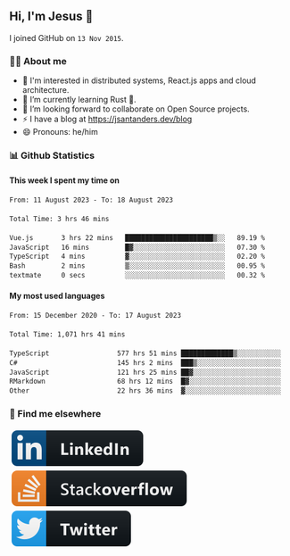 ## Hi, I'm Jesus 👋

I joined GitHub on `13 Nov 2015`.

<!-- Talking about you -->

### 👨‍💻 About me

- 👦 I'm interested in distributed systems, React.js apps and cloud architecture.
- 🌱 I’m currently learning Rust 🦀.
- 👯 I’m looking forward to collaborate on Open Source projects.
- ⚡️ I have a blog at <https://jsantanders.dev/blog>
- 😄 Pronouns: he/him

### 📊 Github Statistics

#### This week I spent my time on

<!--START_SECTION:weekly-->

```txt
From: 11 August 2023 - To: 18 August 2023

Total Time: 3 hrs 46 mins

Vue.js       3 hrs 22 mins   ██████████████████████▒░░   89.19 %
JavaScript   16 mins         █▓░░░░░░░░░░░░░░░░░░░░░░░   07.30 %
TypeScript   4 mins          ▓░░░░░░░░░░░░░░░░░░░░░░░░   02.20 %
Bash         2 mins          ▒░░░░░░░░░░░░░░░░░░░░░░░░   00.95 %
textmate     0 secs          ░░░░░░░░░░░░░░░░░░░░░░░░░   00.32 %
```

<!--END_SECTION:weekly-->

#### My most used languages

<!--START_SECTION:alltime-->

```txt
From: 15 December 2020 - To: 17 August 2023

Total Time: 1,071 hrs 41 mins

TypeScript                 577 hrs 51 mins █████████████▒░░░░░░░░░░░   53.92 %
C#                         145 hrs 2 mins  ███▒░░░░░░░░░░░░░░░░░░░░░   13.53 %
JavaScript                 121 hrs 25 mins ██▓░░░░░░░░░░░░░░░░░░░░░░   11.33 %
RMarkdown                  68 hrs 12 mins  █▓░░░░░░░░░░░░░░░░░░░░░░░   06.36 %
Other                      22 hrs 36 mins  ▓░░░░░░░░░░░░░░░░░░░░░░░░   02.11 %
```

<!--END_SECTION:alltime-->

### 📢 Find me elsewhere

<p>
  <a target="_blank" href="https://linkedin.com/in/jsantanders">
    <img src="https://github.com/jsantanders/jsantanders/blob/master/img/linkedin.svg" alt="LinkedIn" style="vertical-align:top; margin:4px">
  </a>
  
  <a target="_blank" href="https://stackoverflow.com/users/7318331/jesus-santander">
    <img src="https://github.com/jsantanders/jsantanders/blob/master/img/stackoverflow.svg" alt="StackOverflow" style="vertical-align:top; margin:4px">
  </a>
  
  <a target="_blank" href="http://twitter.com/jsantanders">
    <img src="https://github.com/jsantanders/jsantanders/blob/master/img/twitter.svg" alt="Twitter" style="vertical-align:top; margin:4px">
  </a>
</p>
